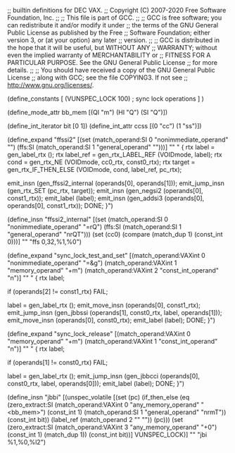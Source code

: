 ;; builtin definitions for DEC VAX.
;; Copyright (C) 2007-2020 Free Software Foundation, Inc.
;;
;; This file is part of GCC.
;;
;; GCC is free software; you can redistribute it and/or modify it under
;; the terms of the GNU General Public License as published by the Free
;; Software Foundation; either version 3, or (at your option) any later
;; version.
;;
;; GCC is distributed in the hope that it will be useful, but WITHOUT ANY
;; WARRANTY; without even the implied warranty of MERCHANTABILITY or
;; FITNESS FOR A PARTICULAR PURPOSE.  See the GNU General Public License
;; for more details.
;;
;; You should have received a copy of the GNU General Public License
;; along with GCC; see the file COPYING3.  If not see
;; <http://www.gnu.org/licenses/>.

(define_constants
  [
    (VUNSPEC_LOCK 100)		; sync lock operations
  ]
)

(define_mode_attr bb_mem [(QI "m") (HI "Q") (SI "Q")])

(define_int_iterator bit [0 1])
(define_int_attr ccss [(0 "cc") (1 "ss")])

(define_expand "ffssi2"
  [(set (match_operand:SI 0 "nonimmediate_operand" "")
	(ffs:SI (match_operand:SI 1 "general_operand" "")))]
  ""
  "
{
  rtx label = gen_label_rtx ();
  rtx label_ref = gen_rtx_LABEL_REF (VOIDmode, label);
  rtx cond = gen_rtx_NE (VOIDmode, cc0_rtx, const0_rtx);
  rtx target = gen_rtx_IF_THEN_ELSE (VOIDmode, cond, label_ref, pc_rtx);

  emit_insn (gen_ffssi2_internal (operands[0], operands[1]));
  emit_jump_insn (gen_rtx_SET (pc_rtx, target));
  emit_insn (gen_negsi2 (operands[0], const1_rtx));
  emit_label (label);
  emit_insn (gen_addsi3 (operands[0], operands[0], const1_rtx));
  DONE;
}")

(define_insn "ffssi2_internal"
  [(set (match_operand:SI 0 "nonimmediate_operand" "=rQ")
	(ffs:SI (match_operand:SI 1 "general_operand" "nrQT")))
   (set (cc0)
	(compare (match_dup 1)
		 (const_int 0)))]
  ""
  "ffs $0,$32,%1,%0")

(define_expand "sync_lock_test_and_set<mode>"
  [(match_operand:VAXint 0 "nonimmediate_operand" "=&g")
   (match_operand:VAXint 1 "memory_operand" "+m")
   (match_operand:VAXint 2 "const_int_operand" "n")]
  ""
  "
{
  rtx label;

  if (operands[2] != const1_rtx)
    FAIL;

  label = gen_label_rtx ();
  emit_move_insn (operands[0], const1_rtx);
  emit_jump_insn (gen_jbbssi<mode> (operands[1], const0_rtx, label,
				    operands[1]));
  emit_move_insn (operands[0], const0_rtx);
  emit_label (label);
  DONE;
}")

(define_expand "sync_lock_release<mode>"
  [(match_operand:VAXint 0 "memory_operand" "+m")
   (match_operand:VAXint 1 "const_int_operand" "n")]
  ""
  "
{
  rtx label;

  if (operands[1] != const0_rtx)
    FAIL;

  label = gen_label_rtx ();
  emit_jump_insn (gen_jbbcci<mode> (operands[0], const0_rtx, label,
				    operands[0]));
  emit_label (label);
  DONE;
}")

(define_insn "jbb<ccss>i<mode>"
  [(unspec_volatile
    [(set (pc)
	  (if_then_else
	    (eq (zero_extract:SI
		  (match_operand:VAXint 0 "any_memory_operand" "<bb_mem>")
		  (const_int 1)
		  (match_operand:SI 1 "general_operand" "nrmT"))
		(const_int bit))
	    (label_ref (match_operand 2 "" ""))
	    (pc)))
     (set (zero_extract:SI (match_operand:VAXint 3 "any_memory_operand" "+0")
			   (const_int 1)
			   (match_dup 1))
	  (const_int bit))]
    VUNSPEC_LOCK)]
  ""
  "jb<ccss>i %1,%0,%l2")
